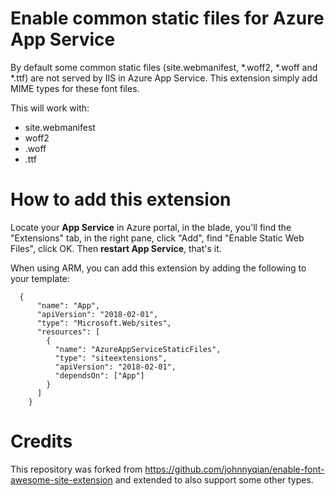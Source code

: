 # Enable common static files for Azure App Service

By default some common static files (site.webmanifest, *.woff2, *.woff and *.ttf) are not served by IIS in Azure App Service. This extension simply add MIME types for these font files.

This will work with:

* site.webmanifest
* woff2
* .woff
* .ttf

# How to add this extension

Locate your **App Service** in Azure portal, in the blade, you'll find the "Extensions" tab, in the right pane, click "Add", find "Enable Static Web Files", click OK. Then **restart App Service**, that's it.

When using ARM, you can add this extension by adding the following to your template:
```
  {
      "name": "App",
      "apiVersion": "2018-02-01",
      "type": "Microsoft.Web/sites",
      "resources": [
        {
          "name": "AzureAppServiceStaticFiles",
          "type": "siteextensions",
          "apiVersion": "2018-02-01",
          "dependsOn": ["App"]
        }
      ]
    }
```

# Credits

This repository was forked from https://github.com/johnnyqian/enable-font-awesome-site-extension and extended to also support some other types.
